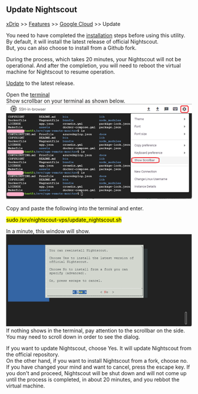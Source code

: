 ## Update Nightscout
[xDrip](../../README.md) >> [Features](../Features_page.md) >> [Google Cloud](./GoogleCloud.md) >> Update  
  
You need to have completed the [installation](./GoogleCloud.md) steps before using this utility.  
By default, it will install the latest release of official Nightscout.  
But, you can also choose to install from a Github fork.  
  
During the process, which takes 20 minutes, your Nightscout will not be operational.  And after the completion, you will need to reboot the virtual machine for Nightscout to resume operation.  
  
[Update](./NS_SyncExecutables.md) to the latest release.  
  
Open the [terminal](./Terminal.md)  
Show scrollbar on your terminal as shown below.    
![](./images/Scroll.png)  
  
Copy and paste the following into the terminal and enter.  
  
<mark>sudo /srv/nightscout-vps/update_nightscout.sh</mark>  
  
In a minute, this window will show.  
![](./images/Dialog1.png)  
If nothing shows in the terminal, pay attention to the scrollbar on the side.  
You may need to scroll down in order to see the dialog.  
  
If you want to update Nightscout, choose Yes.  It will update Nightscout from the official repository.  
On the other hand, if you want to install Nightscout from a fork, choose no.  
If you have changed your mind and want to cancel, press the escape key.  If you don't and proceed, Nightscout will be shut down and will not come up until the process is completed, in about 20 minutes, and you rebbot the virtual machine.  
